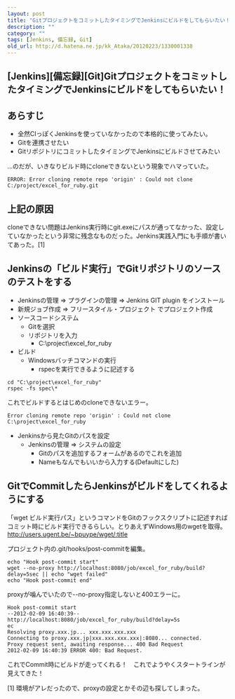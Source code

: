 ```yaml
---
layout: post
title: "GitプロジェクトをコミットしたタイミングでJenkinsにビルドをしてもらいたい！"
description: ""
category: ""
tags: [Jenkins, 備忘録, Git]
old_url: http://d.hatena.ne.jp/kk_Ataka/20120223/1330001338
---
```


\[Jenkins\]\[備忘録\]\[Git\]GitプロジェクトをコミットしたタイミングでJenkinsにビルドをしてもらいたい！
------------------------------------------------------------------------------------------------------

あらすじ
--------

-   全然CIっぽくJenkinsを使っていなかったので本格的に使ってみたい。
-   Gitを連携させたい
-   GitリポジトリにコミットしたタイミングでJenkinsにビルドさせてみたい

…のだが、いきなりビルド時にcloneできないという現象でハマっていた。

    ERROR: Error cloning remote repo 'origin' : Could not clone C:/project/excel_for_ruby.git

上記の原因
----------

cloneできない問題はJenkins実行時にgit.exeにパスが通ってなかった、設定していなかったという非常に残念なものだった。Jenkins実践入門にも手順が書いてあった。[1]

Jenkinsの「ビルド実行」でGitリポジトリのソースのテストをする
------------------------------------------------------------

-   Jenkinsの管理 =&gt; プラグインの管理 =&gt; Jenkins GIT plugin をインストール
-   新規ジョブ作成 =&gt; フリースタイル・プロジェクト でプロジェクト作成
-   ソースコードシステム
    -   Gitを選択
    -   リポジトリを入力
        -   C:\\project\\excel\_for\_ruby
-   ビルド
    -   Windowsバッチコマンドの実行
        -   rspecを実行できるように記述する

<!-- -->

    cd "C:\project\excel_for_ruby"
    rspec -fs spec\*

これでビルドするとはじめのcloneできないエラー。

    Error cloning remote repo 'origin' : Could not clone C:\project\excel_for_ruby

-   Jenkinsから見たGitのパスを設定
    -   Jenkinsの管理 =&gt; システムの設定
        -   Gitのパスを追加するフォームがあるのでこれを追加
        -   Nameもなんでもいいから入力する(Defaultにした)

GitでCommitしたらJenkinsがビルドをしてくれるようにする
------------------------------------------------------

「wget ビルド実行パス」というコマンドをGitのフックスクリプトに記述すればコミット時にビルド実行できるらしい。とりあえずWindows用のwgetを取得。<http://users.ugent.be/~bpuype/wget/:title>

プロジェクト内の.git/hooks/post-commitを編集。

    echo "Hook post-commit start"
    wget --no-proxy http://localhost:8080/job/excel_for_ruby/build?delay=5sec || echo "wget failed"
    echo "Hook post-commit end"

proxyが噛んでいたので--no-proxy指定しないと400エラーに。

    Hook post-commit start
    --2012-02-09 16:40:39--  http://localhost:8080/job/excel_for_ruby/build?delay=5s
    ec
    Resolving proxy.xxx.jp... xxx.xxx.xxx.xxx
    Connecting to proxy.xxx.jp|xxx.xxx.xxx.xxx|:8080... connected.
    Proxy request sent, awaiting response... 400 Bad Request
    2012-02-09 16:40:39 ERROR 400: Bad Request.

これでCommit時にビルドが走ってくれる！　これでようやくスタートラインが見えてきた！

[1] 環境がアレだったので、proxyの設定とかその辺も探してしまった。
